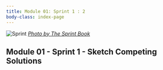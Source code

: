 ```yaml
---
title: Module 01: Sprint 1 : 2
body-class: index-page
---
```


![Sprint]({{URLROOT}}/shared/img/sprint_2.png)
*[Photo by The Sprint Book](https://www.thesprintbook.com/the-design-sprint)*

## Module 01 - Sprint 1 - Sketch Competing Solutions

